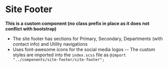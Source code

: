 # Site Footer

**This is a custom component (no class prefix in place as it does not conflict with bootstrap)**

- The site footer has sections for Primary, Secondary, Departments (with contact info) and Utility navigations
- Uses font-awesome icons for the social media logos
  -- The custom styles are imported into the `index.scss` file as `@import "../components/site-footer/site-footer";`
